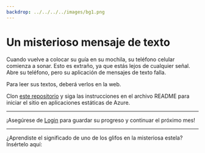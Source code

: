```yaml
---
backdrop: ../../../../images/bg1.png
---
```


# Un misterioso mensaje de texto

Cuando vuelve a colocar su guía en su mochila, su teléfono celular comienza a sonar. Esto es extraño, ya que estás lejos de cualquier señal. Abre su teléfono, pero su aplicación de mensajes de texto falla.

Para leer sus textos, deberá verlos en la web.

Clon [este repositorio](https://github.com/MicrosoftDocs/Azure-Maya-Mystery-Challenge-1) y siga las instrucciones en el archivo README para iniciar el sitio en aplicaciones estáticas de Azure.

<hr class="m-5"/>

¡Asegúrese de [Login](../../login) para guardar su progreso y continuar el próximo mes!

<hr class="m-5"/>

¿Aprendiste el significado de uno de los glifos en la misteriosa estela? Insértelo aquí:

<Challenge1/>
